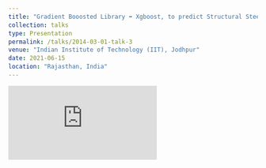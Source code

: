 ```yaml
---
title: "Gradient Booosted Library ➡️ Xgboost, to predict Structural Steel-columns 🏛️ Fire-Resistance 🔥"
collection: talks
type: Presentation
permalink: /talks/2014-03-01-talk-3
venue: "Indian Institute of Technology (IIT), Jodhpur"
date: 2021-06-15
location: "Rajasthan, India"
---
```


![IITJ!](https://github.com/DevasmitDutta/DevasmitDutta.github.io/blob/master/files/IITJ_Research_Intern_poster.pdf)
